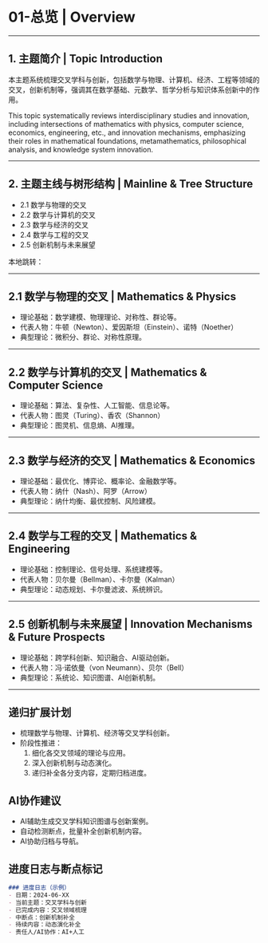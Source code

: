 # 01-总览 | Overview

---

## 1. 主题简介 | Topic Introduction

本主题系统梳理交叉学科与创新，包括数学与物理、计算机、经济、工程等领域的交叉，创新机制等，强调其在数学基础、元数学、哲学分析与知识体系创新中的作用。

This topic systematically reviews interdisciplinary studies and innovation, including intersections of mathematics with physics, computer science, economics, engineering, etc., and innovation mechanisms, emphasizing their roles in mathematical foundations, metamathematics, philosophical analysis, and knowledge system innovation.

---

## 2. 主题主线与树形结构 | Mainline & Tree Structure

- 2.1 数学与物理的交叉
- 2.2 数学与计算机的交叉
- 2.3 数学与经济的交叉
- 2.4 数学与工程的交叉
- 2.5 创新机制与未来展望

本地跳转：

---

## 2.1 数学与物理的交叉 | Mathematics & Physics

- 理论基础：数学建模、物理理论、对称性、群论等。
- 代表人物：牛顿（Newton）、爱因斯坦（Einstein）、诺特（Noether）
- 典型理论：微积分、群论、对称性原理。

---

## 2.2 数学与计算机的交叉 | Mathematics & Computer Science

- 理论基础：算法、复杂性、人工智能、信息论等。
- 代表人物：图灵（Turing）、香农（Shannon）
- 典型理论：图灵机、信息熵、AI推理。

---

## 2.3 数学与经济的交叉 | Mathematics & Economics

- 理论基础：最优化、博弈论、概率论、金融数学等。
- 代表人物：纳什（Nash）、阿罗（Arrow）
- 典型理论：纳什均衡、最优控制、风险建模。

---

## 2.4 数学与工程的交叉 | Mathematics & Engineering

- 理论基础：控制理论、信号处理、系统建模等。
- 代表人物：贝尔曼（Bellman）、卡尔曼（Kalman）
- 典型理论：动态规划、卡尔曼滤波、系统辨识。

---

## 2.5 创新机制与未来展望 | Innovation Mechanisms & Future Prospects

- 理论基础：跨学科创新、知识融合、AI驱动创新。
- 代表人物：冯·诺依曼（von Neumann）、贝尔（Bell）
- 典型理论：系统论、知识图谱、AI创新机制。

---

## 递归扩展计划

- 梳理数学与物理、计算机、经济等交叉学科创新。
- 阶段性推进：
  1. 细化各交叉领域的理论与应用。
  2. 深入创新机制与动态演化。
  3. 递归补全各分支内容，定期归档进度。

## AI协作建议

- AI辅助生成交叉学科知识图谱与创新案例。
- 自动检测断点，批量补全创新机制内容。
- AI协助归档与导航。

## 进度日志与断点标记

```markdown
### 进度日志（示例）
- 日期：2024-06-XX
- 当前主题：交叉学科与创新
- 已完成内容：交叉领域梳理
- 中断点：创新机制补全
- 待续内容：动态演化补全
- 责任人/AI协作：AI+人工
```
<!-- 中断点：交叉领域/创新机制/动态演化补全 -->
